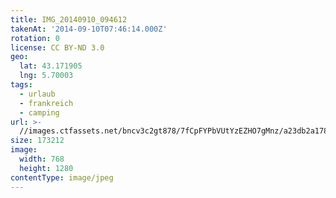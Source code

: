```yaml
---
title: IMG_20140910_094612
takenAt: '2014-09-10T07:46:14.000Z'
rotation: 0
license: CC BY-ND 3.0
geo:
  lat: 43.171905
  lng: 5.70003
tags:
  - urlaub
  - frankreich
  - camping
url: >-
  //images.ctfassets.net/bncv3c2gt878/7fCpFYPbVUtYzEZHO7gMnz/a23db2a17846ee1bc977d90e64be0429/img_20140910_094612_28031154510_o
size: 173212
image:
  width: 768
  height: 1280
contentType: image/jpeg
---
```



